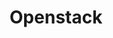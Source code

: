 ---
title: Openstack
show_read_time: false
canonical_url: 'https://docs.projectcalico.org/v3.5/usage/openstack/index'
---